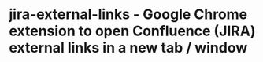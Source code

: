 jira-external-links -  Google Chrome extension to open Confluence (JIRA) external links in a new tab / window
===================
